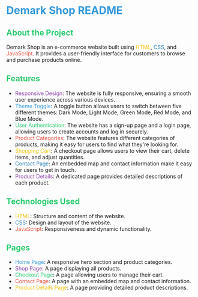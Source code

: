 


<h1 style="color: #3498db;">Demark Shop README</h1>

<h2 style="color: #2ecc71;">About the Project</h2>
<p>Demark Shop is an e-commerce website built using <span style="color: #f1c40f;">HTML</span>, <span style="color: #2980b9;">CSS</span>, and <span style="color: #e74c3c;">JavaScript</span>. It provides a user-friendly interface for customers to browse and purchase products online.</p>

<h2 style="color: #2ecc71;">Features</h2>
<ul>
  <li><span style="color: #8e44ad;">Responsive Design</span>: The website is fully responsive, ensuring a smooth user experience across various devices.</li>
  <li><span style="color: #3498db;">Theme Toggle</span>: A toggle button allows users to switch between five different themes: Dark Mode, Light Mode, Green Mode, Red Mode, and Blue Mode.</li>
  <li><span style="color: #2ecc71;">User Authentication</span>: The website has a sign-up page and a login page, allowing users to create accounts and log in securely.</li>
  <li><span style="color: #e74c3c;">Product Categories</span>: The website features different categories of products, making it easy for users to find what they're looking for.</li>
  <li><span style="color: #f1c40f;">Shopping Cart</span>: A checkout page allows users to view their cart, delete items, and adjust quantities.</li>
  <li><span style="color: #2980b9;">Contact Page</span>: An embedded map and contact information make it easy for users to get in touch.</li>
  <li><span style="color: #8e44ad;">Product Details</span>: A dedicated page provides detailed descriptions of each product.</li>
</ul>

<h2 style="color: #2ecc71;">Technologies Used</h2>
<ul>
  <li><span style="color: #f1c40f;">HTML</span>: Structure and content of the website.</li>
  <li><span style="color: #2980b9;">CSS</span>: Design and layout of the website.</li>
  <li><span style="color: #e74c3c;">JavaScript</span>: Responsiveness and dynamic functionality.</li>
</ul>

<h2 style="color: #2ecc71;">Pages</h2>
<ul>
  <li><span style="color: #3498db;">Home Page</span>: A responsive hero section and product categories.</li>
  <li><span style="color: #8e44ad;">Shop Page</span>: A page displaying all products.</li>
  <li><span style="color: #2ecc71;">Checkout Page</span>: A page allowing users to manage their cart.</li>
  <li><span style="color: #e74c3c;">Contact Page</span>: A page with an embedded map and contact information.</li>
  <li><span style="color: #f1c40f;">Product Details Page</span>: A page providing detailed product descriptions.</li>
</ul>

